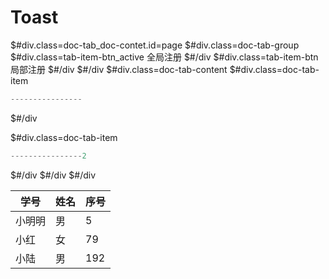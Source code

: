 # Toast

$#div.class=doc-tab_doc-contet.id=page
    $#div.class=doc-tab-group
        $#div.class=tab-item-btn_active 全局注册 $#/div
        $#div.class=tab-item-btn 局部注册 $#/div
    $#/div
    $#div.class=doc-tab-content
$#div.class=doc-tab-item
```javascript
----------------
```
$#/div


$#div.class=doc-tab-item

```javascript
----------------2
```
$#/div
    $#/div
$#/div





<!-- <div class="doc-tab">
    <div class="doc-tab-ground">
    </div>
<div> -->





|学号|姓名|序号|
|-|-|-|
|小明明|男|5|
|小红|女|79|
|小陆|男|192|
